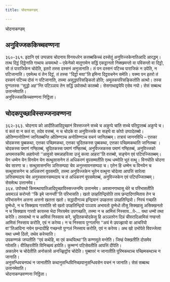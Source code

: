 ```yaml
---
title: चोदनाकण्डम्

---
```

चोदनाकण्डम्  


## अनुविज्जककिच्चवण्णना

३६०-३६१. इदानि एवं उप्पन्नाय चोदनाय विनयधरेन कत्तब्बकिच्चं दस्सेतुं अनुविज्जकेनातिआदि आरद्धम्। तत्थ दिट्ठं दिट्ठेनाति गाथाय अयमत्थो – एकेनेको मातुगामेन सद्धिं एकट्ठानतो निक्खमन्तो वा पविसन्तो वा दिट्ठो, सो तं पाराजिकेन चोदेति, इतरो तस्स दस्सनं अनुजानाति। तं पन दस्सनं पटिच्च पाराजिकं न उपेति, न पटिजानाति। एवमेत्थ यं तेन दिट्ठं, तं तस्स ‘‘दिट्ठो मया’’ति इमिना दिट्ठवचनेन समेति। यस्मा पन इतरो तं दस्सनं पटिच्च दोसं न पटिजानाति, तस्मा असुद्धपरिसङ्कितो होति; अमूलकपरिसङ्कितोति अत्थो। तस्स पुग्गलस्स ‘‘सुद्धो अह’’न्ति पटिञ्ञाय तेन सद्धिं उपोसथो कातब्बो। सेसगाथाद्वयेपि एसेव नयो। सेसं सब्बत्थ उत्तानमेवाति।  
अनुविज्जककिच्चवण्णना निट्ठिता।  


## चोदकपुच्छाविस्सज्जनावण्णना

३६२-३६३. चोदनाय को आदीतिआदिपुच्छानं विस्सज्जने सच्चे च अकुप्पे चाति सच्चे पतिट्ठातब्बं अकुप्पे च। यं कतं वा न कतं वा, तदेव वत्तब्बं, न च चोदके वा अनुविज्जके वा सङ्घे वा कोपो उप्पादेतब्बो। ओतिण्णानोतिण्णं जानितब्बन्ति ओतिण्णञ्च अनोतिण्णञ्च वचनं जानितब्बम्। तत्रायं जाननविधि – एत्तका चोदकस्स पुब्बकथा, एत्तका पच्छिमकथा, एत्तका चुदितकस्स पुब्बकथा, एत्तका पच्छिमकथाति जानितब्बा । चोदकस्स पमाणं गण्हितब्बं, चुदितकस्स पमाणं गण्हितब्बं, अनुविज्जकस्स पमाणं गण्हितब्बं, अनुविज्जको अप्पमत्तकम्पि अहापेन्तो ‘‘आवुसो समन्नाहरित्वा उजुं कत्वा आहरा’’ति वत्तब्बो, सङ्घेन एवं पटिपज्जितब्बम्। येन धम्मेन येन विनयेन येन सत्थुसासनेन तं अधिकरणं वूपसम्मतीति एत्थ धम्मोति भूतं वत्थु। विनयोति चोदना चेव सारणा च। सत्थुसासनन्ति ञत्तिसम्पदा चेव अनुस्सावनसम्पदा च। एतेन हि धम्मेन च विनयेन च सत्थुसासनेन च अधिकरणं वूपसमति, तस्मा अनुविज्जकेन भूतेन वत्थुना चोदेत्वा आपत्तिं सारेत्वा ञत्तिसम्पदाय चेव अनुस्सावनसम्पदाय च तं अधिकरणं वूपसमेतब्बं, अनुविज्जकेन एवं पटिपज्जितब्बम्। सेसमेत्थ उत्तानमेव।  
३६४. उपोसथो किमत्थायातिआदिपुच्छाविस्सज्जनम्पि उत्तानमेव। अवसानगाथासु थेरे च परिभासतीति अवमञ्ञं करोन्तो ‘‘किं इमे जानन्ती’’ति परिभासति। खतो उपहतिन्द्रियोति ताय छन्दादिगामिताय तेन च परिभासनेन अत्तना अत्तनो खतत्ता खतो। सद्धादीनञ्च इन्द्रियानं उपहतत्ता उपहतिन्द्रियो। निरयं गच्छति दुम्मेधो, न च सिक्खाय गारवोति सो खतो उपहतिन्द्रियो पञ्ञाय अभावतो दुम्मेधो तीसु सिक्खासु असिक्खनतो न च सिक्खाय गारवो कायस्स भेदा निरयमेव उपगच्छति, तस्मा न च आमिसं निस्साय…पे॰… यथा धम्मो तथा करेति। तस्सत्थो न च आमिसं निस्साय करे, चुदितकचोदकेसु हि अञ्ञतरेन दिन्नं चीवरादिआमिसं गण्हन्तो आमिसं निस्साय करोति, एवं न करेय्य। न च निस्साय पुग्गलन्ति ‘‘अयं मे उपज्झायो वा आचरियो वा’’तिआदिना नयेन छन्दादीहि गच्छन्तो पुग्गलं निस्साय करोति, एवं न करेय्य। अथ खो उभोपेते विवज्जेत्वा यथा धम्मो ठितो, तथेव करेय्याति।  
उपकण्णकं जप्पतीति ‘‘एवं कथेहि, मा एवं कथयित्था’’ति कण्णमूले मन्तेति। जिम्हं पेक्खतीति दोसमेव गवेसति। वीतिहरतीति विनिच्छयं हापेति। कुम्मग्गं पटिसेवतीति आपत्तिं दीपेति।  
अकालेन च चोदेतीति अनोकासे अनज्झिट्ठोव चोदेति। पुब्बापरं न जानातीति पुरिमकथञ्च पच्छिमकथञ्च न जानाति।  
अनुसन्धिवचनपथं न जानातीति कथानुसन्धिविनिच्छयानुसन्धिवसेन वचनं न जानाति। सेसं सब्बत्थ उत्तानमेवाति।  
चोदनाकण्डवण्णना निट्ठिता।  